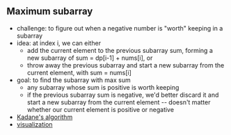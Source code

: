 ## Maximum subarray

- challenge: to figure out when a negative number is "worth" keeping in a subarray
- idea: at index i, we can either
  - add the current element to the previous subarray sum, forming a new subarray of sum = dp[i-1] + nums[i], or
  - throw away the previous subarray and start a new subarray from the current element, with sum = nums[i]
- goal: to find the subarray with max sum
  - any subarray whose sum is positive is worth keeping
  - if the previous subarray sum is negative, we'd better discard it and start a new subarray from the current element -- doesn't matter whether our current element is positive or negative
- [Kadane's algorithm](https://en.wikipedia.org/wiki/Maximum_subarray_problem#Kadane's_algorithm)
- [visualization](https://leetcode.com/problems/maximum-subarray/solution/)
